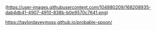 (https://user-images.githubusercontent.com/104880209/168208935-dab4db41-4907-4910-838b-b0e9570c7641.png)

https://taylordaveymoss.github.io/probable-spoon/
